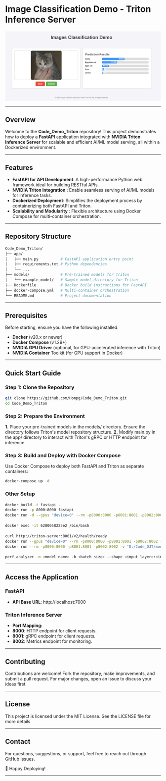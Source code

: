 # Image Classification Demo - Triton Inference Server

![Demo Screenshot](Demo.png)

---
## Overview
Welcome to the **Code_Demo_Triton** repository! This project demonstrates how to deploy a **FastAPI** application integrated with **NVIDIA Triton Inference Server** for scalable and efficient AI/ML model serving, all within a Dockerized environment.

---
## Features

- **FastAPI for API Development**: A high-performance Python web framework ideal for building RESTful APIs.
- **NVIDIA Triton Integration** : Enable seamless serving of AI/ML models for inference tasks.
- **Dockerized Deployment**: Simplifies the deployment process by containerizing both FastAPI and Triton.
- **Scalability and Modularity** : Flexible architecture using Docker Compose for multi-container orchestration.
---
## Repository Structure

```bash
Code_Demo_Triton/
├── app/
│   ├── main.py          # FastAPI application entry point
│   ├── requirements.txt # Python dependencies
│   └── ...
├── models/              # Pre-trained models for Triton
│   └── example_model/   # Sample model directory for Triton
├── Dockerfile           # Docker build instructions for FastAPI
├── docker-compose.yml   # Multi-container orchestration
└── README.md            # Project documentation

```
---
## Prerequisites
Before starting, ensure you have the following installed:

- **Docker** (v20.x or newer)
- **Docker Compose** (v1.29+)
- **NVIDIA GPU Driver** (optional, for GPU-accelerated inference with Triton)
- **NVIDIA Container** Toolkit (for GPU support in Docker)

---
## Quick Start Guide

### Step 1: Clone the Repository
```bash
git clone https://github.com/Honpg/Code_Demo_Triton.git
cd Code_Demo_Triton
```

### Step 2: Prepare the Environment
**1.** Place your pre-trained models in the models/ directory. Ensure the directory follows Triton's model repository structure.
**2.** Modify main.py in the app/ directory to interact with Triton's gRPC or HTTP endpoint for inference.

### Step 3: Build and Deploy with Docker Compose
Use Docker Compose to deploy both FastAPI and Triton as separate containers:
```bash
docker-compose up -d
```
### Other Setup
```bash
docker build -t fastapi .
docker run -p 8000:8000 fastapi
docker run -d --gpus "device=0" --rm -p8000:8000 -p8001:8001 -p8002:8002 -v "D:/Code_OJT/model_repository:/models" nvcr.io/nvidia/tritonserver:23.03-py3 tritonserver --model-repository=/models

docker exec -it 6200058225e2 /bin/bash

curl http://triton-server:8001/v2/health/ready
docker run --gpus "device=0" --rm -p8000:8000 -p8001:8001 -p8002:8002 -v "D:/Code_OJT/model_repository:/models" nvcr.io/nvidia/tritonserver:23.03-py3 tritonserver --model-repository=/models
docker run --rm -p8000:8000 -p8001:8001 -p8002:8002 -v "D:/Code_OJT/model_repository:/models" nvcr.io/nvidia/tritonserver:23.03-py3 tritonserver --model-repository=/models

perf_analyzer -m <model name> -b <batch size> --shape <input layer>:<input shape> --concurrency-range <lower number of request>:<higher number of request>:<step>
```
---
## Access the Application
### **FastAPI**
- **API Base URL**: http://localhost:7000

### **Triton Inference Server**
- **Port Mapping:**
- **8000**: HTTP endpoint for client requests.
- **8001**: gRPC endpoint for client requests.
- **8002**: Metrics endpoint for monitoring.

---
## Contributing
Contributions are welcome! Fork the repository, make improvements, and submit a pull request. For major changes, open an issue to discuss your ideas first.

---
## License
This project is licensed under the MIT License. See the LICENSE file for more details.

---
## Contact
For questions, suggestions, or support, feel free to reach out through GitHub Issues.

🚀 Happy Deploying!

---
